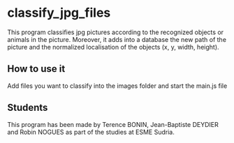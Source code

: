 # classify_jpg_files

This program classifies jpg pictures according to the recognized objects or animals in the picture.
Moreover, it adds into a database the new path of the picture and the normalized localisation of the objects (x, y, width, height).

## How to use it

Add files you want to classify into the images folder and start the main.js file

## Students

This program has been made by Terence BONIN, Jean-Baptiste DEYDIER and Robin NOGUES as part of the studies at ESME Sudria.
